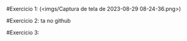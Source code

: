 #Exercicio 1: 
(<imgs/Captura de tela de 2023-08-29 08-24-36.png>)

#Exercicio 2:
ta no github

#Exercicio 3: